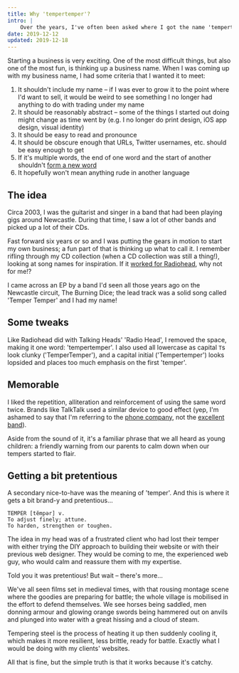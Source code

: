 ```yaml
---
title: Why 'tempertemper'?
intro: |
    Over the years, I've often been asked where I got the name 'tempertemper' from. The answer is very simple.
date: 2019-12-12
updated: 2019-12-18
---
```


Starting a business is very exciting. One of the most difficult things, but also one of the most fun, is thinking up a business name. When I was coming up with my business name, I had some criteria that I wanted it to meet:

1. It shouldn't include my name – if I was ever to grow it to the point where I'd want to sell, it would be weird to see something I no longer had anything to do with trading under my name
2. It should be reasonably abstract – some of the things I started out doing might change as time went by (e.g. I no longer do print design, iOS app design, visual identity)
3. It should be easy to read and pronounce
4. It should be obscure enough that URLs, Twitter usernames, etc. should be easy enough to get
5. If it's multiple words, the end of one word and the start of another shouldn't [form a new word](https://www.boredpanda.com/worst-domain-names/)
6. It hopefully won't mean anything rude in another language


## The idea

Circa 2003, I was the guitarist and singer in a band that had been playing gigs around Newcastle. During that time, I saw a lot of other bands and picked up a lot of their CDs.

Fast forward six years or so and I was putting the gears in motion to start my own business; a fun part of that is thinking up what to call it. I remember rifling through my CD collection (when a CD collection was still a thing!), looking at song names for inspiration. If it [worked for Radiohead](https://en.wikipedia.org/wiki/Radiohead#1985–1992:_Formation_and_first_years), why not for me!?

I came across an EP by a band I'd seen all those years ago on the Newcastle circuit, The Burning Dice; the lead track was a solid song called 'Temper Temper' and I had my name!


## Some tweaks

Like Radiohead did with Talking Heads' 'Radio Head', I removed the space, making it one word: 'tempertemper'. I also used all lowercase as capital `T`s look clunky ('TemperTemper'), and a capital initial ('Tempertemper') looks lopsided and places too much emphasis on the first 'temper'.


## Memorable

I liked the repetition, alliteration and reinforcement of using the same word twice. Brands like TalkTalk used a similar device to good effect (yep, I'm ashamed to say that I'm referring to the [phone company](https://www.talktalk.co.uk), not the [excellent band](https://en.wikipedia.org/wiki/Talk_Talk)).

Aside from the sound of it, it's a familiar phrase that we all heard as young children: a friendly warning from our parents to calm down when our tempers started to flair.


## Getting a bit pretentious

A secondary nice-to-have was the meaning of 'temper'. And this is where it gets a bit brand-y and pretentious…

```
TEMPER [tĕmpər] v.
To adjust finely; attune.
To harden, strengthen or toughen.
```

The idea in my head was of a frustrated client who had lost their temper with either trying the DIY approach to building their website or with their previous web designer. They would be coming to me, the experienced web guy, who would calm and reassure them with my expertise.

Told you it was pretentious! But wait – there's more…

We've all seen films set in medieval times, with that rousing montage scene where the goodies are preparing for battle; the whole village is mobilised in the effort to defend themselves. We see horses being saddled, men donning armour and glowing orange swords being hammered out on anvils and plunged into water with a great hissing and a cloud of steam.

Tempering steel is the process of heating it up then suddenly cooling it, which makes it more resilient, less brittle, ready for battle. Exactly what I would be doing with my clients' websites.

All that is fine, but the simple truth is that it works because it's catchy.
